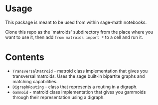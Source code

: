 # Usage

This package is meant to be used from within sage-math notebooks.

Clone this repo as the 'matroids' subdirectory from the place where you want to use it, then add
`from matroids import *` to a cell and run it.

# Contents

* `TransversalMatroid` - matroid class implementation that gives you transversal matroids. Uses the sage built-in bipartite graphs and matching capabilities.
* `DigraphRouting` - class that represents a routing in a digraph.
* `Gammoid` - matroid class implementation that gives you gammoids through their representation using a digraph.
